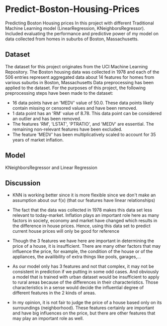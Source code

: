 # Predict-Boston-Housing-Prices
Predicting Boston Housing prices In this project with different Traditional Machine Learning model (LinearRegression, KNeighborsRegressor). Included evaluating the performance and predictive power of my model on data collected from homes in suburbs of Boston, Massachusetts.
## Dataset
The dataset for this project originates from the UCI Machine Learning Repository. The Boston housing data was collected in 1978 and each of the 506 entries represent aggregated data about 14 features for homes from various suburbs in Boston, Massachusetts Data preprocessing has been applied to the dataset. For the purposes of this project, the following preprocessing steps have been made to the dataset:

- 16 data points have an 'MEDV' value of 50.0. These data points likely contain missing or censored values and have been removed.
- 1 data point has an 'RM' value of 8.78. This data point can be considered an outlier and has been removed.
- The features 'RM', 'LSTAT', 'PTRATIO', and 'MEDV' are essential. The remaining non-relevant features have been excluded.
- The feature 'MEDV' has been multiplicatively scaled to account for 35 years of market inflation.
## Model
KNeighborsRegressor and Linear Regression
## Discussion
- KNN is working better since it is more flexible since we don't make an assumption about our f(x) (that our features have linear relationships)

- The fact that the data was collected in 1978 makes this data set less relevant to today-market. Inflation plays an important role here as many factors in society, economy and market have changed which results in the difference in house prices. Hence, using this data set to predict current house prices will only be good for reference

- Though the 3 features we have here are important in determining the price of a house, it is insufficient. There are many other factors that may influence the price, for example, the condition of the house or of the appliances, the availibility of extra things like pools, garages,...

- As our model only has 3 features and not that complex, it may not be consistent in prediction if we putting in some odd cases. And obviously a model that is trained with urban dataset would be insufficient to apply to rural areas because of the differences in their characteristics. Those characteristics in a sense would decide the influential degree of different features in the 2 kinds of areas.

- In my opinion, it is not fair to judge the price of a house based only on its surroundings (neighborhood). These features certainly are important and have big influences on the price, but there are other features that may play an important role as well.
